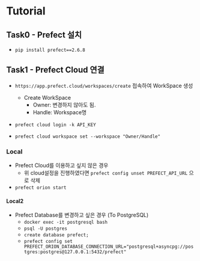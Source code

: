 # Tutorial

## Task0 - Prefect 설치

- `pip install prefect==2.6.8`

## Task1 - Prefect Cloud 연결

- `https://app.prefect.cloud/workspaces/create` 접속하여 WorkSpace 생성
    - Create WorkSpace
      - Owner: 변경하지 않아도 됨.
      - Handle: Workspace명

- `prefect cloud login -k API_KEY`
- `prefect cloud workspace set --workspace "Owner/Handle"`

### Local

- Prefect Cloud를 이용하고 싶지 않은 경우
  - 위 cloud설정을 진행하였다면 `prefect config unset PREFECT_API_URL` 으로 삭제
- `prefect orion start`

#### Local2

- Prefect Database를 변경하고 싶은 경우 (To PostgreSQL)
  - `docker exec -it postgresql bash`
  - `psql -U postgres`
  - `create database prefect;`
  - `prefect config set PREFECT_ORION_DATABASE_CONNECTION_URL="postgresql+asyncpg://postgres:postgres@127.0.0.1:5432/prefect"`
